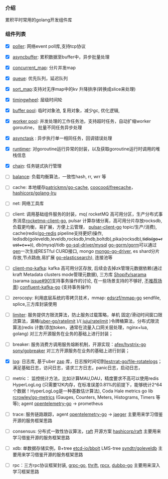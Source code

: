 ### 介绍
累积平时常用的golang开发组件库

### 组件列表

- [x] [poller](https://github.com/weedge/lib/tree/main/poller):  网络event poll库,支持tcp协议

- [x] [asyncbuffer](https://github.com/weedge/lib/tree/main/asyncbuffer): 累积数据至buffer中，异步批量处理

- [x] [concurrent_map](https://github.com/weedge/lib/tree/main/container/concurrent_map):  分片并发map

- [x] [queue](https://github.com/weedge/lib/tree/main/container/queue): 优先队列，延迟队列

- [x] [sort_map](https://github.com/weedge/lib/tree/main/container/sort_map):支持对无序map中的kv 升降排序(转换成slice来处理)

- [x] [timingwheel](https://github.com/weedge/lib/tree/main/timingwheel): 层级时间轮

- [x] [buffer pool](https://github.com/weedge/lib/tree/main/pool/bufferpool): 临时对象池, 复用对象，减少gc, 优化逻辑, 

- [x] [worker pool](https://github.com/weedge/lib/tree/main/pool/workerpool): 并发处理的工作任务池，支持超时任务，自动扩缩worker goroutine， 批量不同任务异步处理

- [x] [asynctask](https://github.com/weedge/lib/tree/main/pool/asynctask) : 异步执行单一相同任务，回调错误处理

- [x] [runtimer](https://github.com/weedge/lib/tree/main/runtimer): 对goroutine运行异常的封装，以及获取goroutine运行时调用的堆栈信息

- [x] [chain](https://github.com/weedge/lib/tree/main/chain): 任务链式执行管理

- [ ] [balance](https://github.com/weedge/lib/tree/main/balance): 负载均衡算法，一致性hash, rr, wrr 等

- [ ] cache: 本地缓存[patrickmn/go-cache](https://github.com/patrickmn/go-cache), [coocood/freecache](https://github.com/coocood/freecache)，[hashicorp/golang-lru](https://github.com/hashicorp/golang-lru)

- [ ] net: 网络工具库

- [ ] client: 调用基础组件服务的封装，mq( rocketMQ 高可用分区，生产分布式事务消息[rocketmq-client-go](https://github.com/apache/rocketmq-client-go), pulsar 计算存储分离，高可用分片存放rocksdb, 负载更均衡，易扩展，方便上云管理， [pulsar-client-go](https://github.com/apache/pulsar-client-go)  topic/生产/消费),  cache(redis([go-redis](https://github.com/go-redis/redis) pipeline支持更好)操作, ledisdb(goleveldb,leveldb,rocksdb,lmdb,boltdb),pika(rocksdb),~~tidis(go+rust+c++)~~),  db(mysql/tidb [go-sql-driver/mysql](https://github.com/go-sql-driver/mysql) [go-gorm/gorm](https://github.com/go-gorm/gorm)可以通过[gen](https://github.com/smallnest/gen)一次生成RESTful CURD接口, mongo [mongo-go-driver](https://github.com/mongodb/mongo-go-driver), es shard分片存放,节点路由,易扩展 [go-elasticsearch](https://github.com/elastic/go-elasticsearch)), 连接池等

- [ ] [client-mq-kafka](https://github.com/weedge/lib/tree/main/client/mq/kafka): kafka 高可用分区存放, 后续会去掉zk管理元数据依赖(通过kraft Metadata clusters mode管理元数据), 三方库 [Shopify/sarama](https://github.com/Shopify/sarama) (sarama [issue#901](https://github.com/Shopify/sarama/issues/901)支持事务操作的讨论, 在一些场景支持的不够好, [不推荐场景](https://help.aliyun.com/document_detail/266782.html)) [confluent-kafka-go](https://github.com/confluentinc/confluent-kafka-go) (支持事务操作)

- [ ] zerocopy: 利用底层系统的零拷贝技术，mmap: [edsrzf/mmap-go](https://github.com/edsrzf/mmap-go) sendfile, splice,三方库封装使用

- [ ] [limiter](https://github.com/weedge/lib/tree/main/limiter): 服务提供方限流算法，防止服务过载策略，单机 固定/滑动时间窗口限流算法，漏桶([uber-go/ratelimit]( https://github.com/uber-go/ratelimit) )/( [juju/ratelimit](https://github.com/juju/ratelimit) )令牌桶算法，分布式限流算法(redis 计数/添加token，通常在流量入口网关层处理，nginx+lua, golang) 对三方开源服务在业务的基础上进行封装；

- [ ] breaker: 服务消费方调用服务熔断机制，开源实现：[afex/hystrix-go](http://github.com/afex/hystrix-go)  [sony/gobreaker](http://github.com/sony/gobreaker)  对三方开源服务在业务的基础上进行封装；

- [x] [log](https://github.com/weedge/lib/tree/main/log): 日志库, 基于uber [zap](https://github.com/uber-go/zap) 库，日志按时间切割[lestrrat-go/file-rotatelogs](github.com/lestrrat-go/file-rotatelogs)；满足基础日志，访问日志，请求三方日志，panic日志，启动日志，

- [ ] metric： 监控统计方法，比如计算MAU,DAU，精度要求不高可以使用redis HyperLogLog (只需要12K内存，在标准误差0.81%的前提下，能够统计2^64个数据！HyperLogLog是一种基数估计算法), Coda Hale metrics go lib [rcrowley/go-metrics](https://github.com/rcrowley/go-metrics) (Gauges, Counters, Meters, Histograms, Timers 等等); agent [opentelemetry-go](https://github.com/open-telemetry/opentelemetry-go) ->  prometheus 

- [ ] trace: 服务链路跟踪，agent [opentelemetry-go](https://github.com/open-telemetry/opentelemetry-go) -> [jaeger](https://github.com/jaegertracing/jaeger)  主要用来学习借鉴开源的服务框架思路

- [ ] consensus: 分布式一致性协议算法，[raft](https://raft.github.io/)  开源方案 [hashicorp/raft](https://github.com/hashicorp/raft)  主要用来学习借鉴开源的服务框架思路

- [ ] xdb: 单数据存储实例，B+tree [etcd-io/bbolt](https://github.com/etcd-io/bbolt)  LMS-tree  [syndtr/goleveldb](https://github.com/syndtr/goleveldb) 主要用来学习借鉴开源的服务框架思路

- [ ] rpc：三方rpc协议框架封装, [grpc-go](https://github.com/grpc/grpc-go), [thrift](https://github.com/apache/thrift), [rpcx](https://github.com/smallnest/rpcx),  [dubbo-go](https://github.com/apache/dubbo-go) 主要用来深入学习框架思路

  

